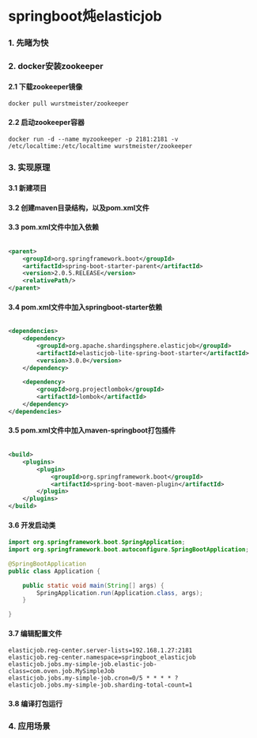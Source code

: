 # springboot炖elasticjob

### 1. 先睹为快

### 2. docker安装zookeeper

#### 2.1 下载zookeeper镜像

```shell script
docker pull wurstmeister/zookeeper
```

#### 2.2 启动zookeeper容器

```shell script
docker run -d --name myzookeeper -p 2181:2181 -v /etc/localtime:/etc/localtime wurstmeister/zookeeper
```

### 3. 实现原理

#### 3.1 新建项目

#### 3.2 创建maven目录结构，以及pom.xml文件

#### 3.3 pom.xml文件中加入依赖

```xml

<parent>
    <groupId>org.springframework.boot</groupId>
    <artifactId>spring-boot-starter-parent</artifactId>
    <version>2.0.5.RELEASE</version>
    <relativePath/>
</parent>
```

#### 3.4 pom.xml文件中加入springboot-starter依赖

```xml

<dependencies>
    <dependency>
        <groupId>org.apache.shardingsphere.elasticjob</groupId>
        <artifactId>elasticjob-lite-spring-boot-starter</artifactId>
        <version>3.0.0</version>
    </dependency>

    <dependency>
        <groupId>org.projectlombok</groupId>
        <artifactId>lombok</artifactId>
    </dependency>
</dependencies>
```

#### 3.5 pom.xml文件中加入maven-springboot打包插件

```xml

<build>
    <plugins>
        <plugin>
            <groupId>org.springframework.boot</groupId>
            <artifactId>spring-boot-maven-plugin</artifactId>
        </plugin>
    </plugins>
</build>
```

#### 3.6 开发启动类

```java
import org.springframework.boot.SpringApplication;
import org.springframework.boot.autoconfigure.SpringBootApplication;

@SpringBootApplication
public class Application {

    public static void main(String[] args) {
        SpringApplication.run(Application.class, args);
    }

}
```

#### 3.7 编辑配置文件

```properties
elasticjob.reg-center.server-lists=192.168.1.27:2181
elasticjob.reg-center.namespace=springboot_elasticjob
elasticjob.jobs.my-simple-job.elastic-job-class=com.oven.job.MySimpleJob
elasticjob.jobs.my-simple-job.cron=0/5 * * * * ?
elasticjob.jobs.my-simple-job.sharding-total-count=1
```

#### 3.8 编译打包运行

### 4. 应用场景